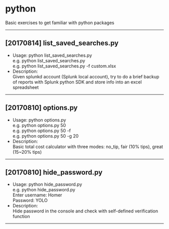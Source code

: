 # python
Basic exercises to get familiar with python packages

***

## [20170814] list_saved_searches.py
* Usage: python list_saved_searches.py  
  e.g. python list_saved_searches.py  
  e.g. python list_saved_searches.py -f custom.xlsx
* Description:  
  Given splunkd account (Splunk local account), try to do a brief backup of reports with Splunk python SDK and store info into an excel spreadsheet
***

## [20170810] options.py
* Usage: python options.py <original cost>  
  e.g. python options.py 50   
  e.g. python options.py 50 -f  
  e.g. python options.py 50 -g 20  
* Description:  
  Basic total cost calculator with three modes: no_tip, fair (10% tips), great (15~20% tips)  
***

## [20170810] hide_password.py
* Usage: python hide_password.py  
  e.g. python hide_password.py  
       Enter username: Homer  
       Password: YOLO
* Description:  
  Hide password in the console and check with self-defined verification function
***
